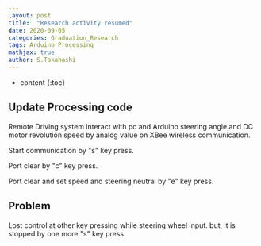 ```yaml
---
layout: post
title:  "Research activity resumed"
date: 2020-09-05
categories: Graduation_Research
tags: Arduino Processing
mathjax: true
author: S.Takahashi
---
```


* content
{:toc}

## Update Processing code
Remote Driving system interact with pc and Arduino 
steering angle and DC motor revolution speed by analog value on XBee wireless communication.


Start communication by "s" key press.

Port clear by "c" key press.

Port clear and set speed and steering neutral by "e" key press.


## Problem
Lost control at other key pressing while steering wheel input.
but, it is stopped by one more "s" key press.